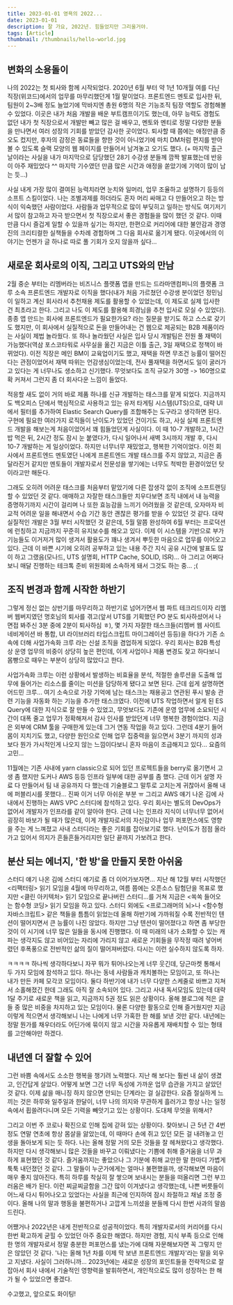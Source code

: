 ```yaml
---
title: 2023-01-01 영욕의 2022...
date: 2023-01-01
description: 잘 가요, 2022년. 힘들었지만 그리울거야.
tags: [Article]
thumbnail: /thumbnails/hello-world.jpg
---
```


## 변화의 소용돌이

나의 2022는 첫 퇴사와 함께 시작되었다. 2020년 6월 부터 약 1년 10개월 여를 다닌 직장(위코드)에서의 업무를 마무리했던게 1월 말이었다. 프론트엔드 멘토로 입사한 뒤, 팀원이 2~3배 정도 늘었기에 막바지엔 총원 6명의 작은 기능조직 팀장 역할도 경험해볼 수 있었다. 이곳은 내가 처음 개발을 배운 부트캠프이기도 했는데, 아무 능력도 경험도 없던 내가 첫 직장으로서 개발만 빼고 많은 걸 배우고, 멘토와 멘티로 정말 다양한 분들을 만나면서 여러 성장의 기회를 받았던 감사한 곳이었다. 퇴사할 때 쯤에는 애정만큼 증오도 컸지만, 후자의 감정은 동료들을 향한 것이 아니었기에 마치 DM처럼 편지를 받아볼 수 있도록 슬랙 모양의 웹 페이지를 만들어서 남겨놓고 오기도 했다. (+ 마지막 출근 날이라는 사실을 내가 마지막으로 담당했던 28기 수강생 분들께 깜짝 발표했는데 반응이 아주 재밌었다 ^^ 마지막 기수였던 만큼 많은 시간과 애정을 쏟았기에 기억이 많이 남는 듯...)

사실 내게 가장 많이 결여된 능력치라면 눈치와 일머리, 업무 조율하고 설명하기 등등의 소프트 스킬이었다. 나는 조별과제를 하더라도 혼자 머리 싸매고 다 만들어오고 하는 방식이 익숙했던 사람이었다. 사람들과 업무적으로 많이 부딪히고 일하는 방식도 여기저기서 많이 참고하고 자극 받으면서 첫 직장으로서 좋은 경험들을 많이 했던 것 같다. 이때만큼 다시 즐겁게 일할 수 있을까 싶기는 하지만, 한편으로 커리어에 대한 불안감과 경영진의 크리티컬한 실책들을 수차례 경험하며 그 다음 회사로 옮기게 됐다. 이곳에서의 이야기는 언젠가 글 하나로 따로 풀 기회가 오지 않을까 싶다...

## 새로운 회사로의 이직, 그리고 UTS와의 만남

2월 중순 부터는 리멤버라는 비즈니스 플랫폼 앱을 만드는 드라마앤컴퍼니의 플랫폼 크루 소속 프론트엔드 개발자로 이직을 했다(내가 처음 가르쳤던 수강생 분이었던 정민님이 일하고 계신 회사라서 추천채용 제도를 활용할 수 있었는데, 이 제도로 실제 입사한 건 최초라고 한다. 그리고 나도 이 제도를 활용해 희경님을 추천 입사로 모실 수 있었다). 종종 앱 만드는 회사에 프론트엔드가 필요한가요? 라는 질문을 받기도 하고 스스로 갖기도 했지만, 이 회사에서 실질적으로 돈을 만들어내는 건 웹으로 제공되는 B2B 제품이라는 사실이 제법 놀라웠다. 또 하나 놀라웠던 사실은 입사 당시 개발팀은 전원 풀 재택이 가능했다(역삼 포스코타워로 사무실을 옮긴 지금은 이틀 출근, 3일 재택으로 정책이 바뀌었다). 이전 직장은 메인 BM이 교육업이기도 했고, 재택을 하면 무조건 능률이 떨어진다는 관점이었어서 재택 따위는 언감생심이었는데, 전사 풀재택을 하면서도 일이 굴러가고 있다는 게 너무나도 생소하고 신기했다. 무엇보다도 조직 규모가 30명 -> 160명으로 확 커져서 그런지 좀 더 회사다운 느낌이 들었다.

적응할 새도 없이 거의 바로 제품 하나를 신규 개발하는 태스크를 맡게 되었다. 지금까지도 백오피스 단에서 핵심적으로 사용하고 있는 유저 타게팅 시스템(UTS)으로, 대략 UI에서 필터를 추가하여 Elastic Search Query를 조합해주는 도구라고 생각하면 된다. 구현에 필요한 여러가지 로직들이 난이도가 있었던 건이기도 하고, 사실 실제 프론트엔드 개발을 해보는게 처음이었어서 꽤 힘들었던게 사실이다. 이 때 10-7 개발하고, 1시간 밥 먹은 뒤, 2시간 정도 잠시 눈 붙였다가, 다시 일어나서 새벽 3시까지 개발 후, 다시 10-7 개발하는 게 일상이었다. 하지만 너무너무 재밌었고, 행복한 기억이었다. 이전 회사에서 프론트엔드 멘토였던 나에게 프론트엔드 개발 태스크를 주지 않았고, 지금은 좀 달라진거 같지만 멘토들이 개발자로서 전문성을 쌓기에는 너무도 척박한 환경이었던 탓이라고만 해둔다.

그래도 오히려 어려운 태스크를 처음부터 맡았기에 다른 잡생각 없이 조직에 소프트랜딩 할 수 있었던 것 같다. 애매하고 자잘한 태스크들만 치우다보면 조직 내에서 내 능력을 증명하기까지 시간이 걸리며 나 또한 효능감을 느끼기 어려웠을 것 같은데, 오자마자 비교적 어려운 일을 해내면서 수습 기간 동안 괜찮은 평가를 받을 수 있었던 것 같다. 대략 실질적인 개발은 3월 부터 시작했던 것 같은데, 5월 말쯤 완성하여 6월 부터는 프로덕션에 런칭하고 지금까지 꾸준히 유지보수를 해오고 있다. 이제 이 시스템을 기반으로 부가기능들도 이거저거 많이 생겨서 활용도가 꽤나 생겨서 뿌듯한 마음으로 업무를 이어오고 있다. 근데 이 바쁜 시기에 오히려 공부하고 있는 내용 주간 지식 공유 시간에 발표도 많이 하고 그랬음(모나드, UTS 설명회, HTTP Cache, SOLID, ISR)... 아 그리고 어쩌다보니 매달 진행하는 테크톡 준비 위원회에 소속하게 돼서 그것도 하는 중... ;(

## 조직 변경과 함께 시작한 하반기

그렇게 정신 없는 상반기를 마무리하고 하반기로 넘어가면서 웹 파트 테크리드이자 리멤버 웹버지였던 명호님의 퇴사를 겪고(앞서 UTS를 기획했던 PO 분도 퇴사하셨어서 나 면접 봐주신 3분 중에 2분이 퇴사하심 ㅎ), 몇 가지 자잘한 태스크들(리멤버 웹 사이트 네비게이션 바 통합, UI 라이브러리 타입스크립트 마이그레이션 등등)을 하다가 기존 소속에 더해 사업가속화 크루 라는 신설 조직을 겸업하게 되었다. 우리 회사는 B2B 특성 상 운영 업무의 비중이 상당히 높은 편인데, 이게 사업이나 제품 변경도 잦고 하다보니 몸빵으로 때우는 부분이 상당히 많았다고 한다.

사업가속화 크루는 이런 상황에서 발생하는 비효율을 분석, 적절한 솔루션을 도출해 업무에 들어가는 리소스를 줄이는 미션을 담당하게 됐다고 보면 된다. 근데 쉽게 설명하면 어드민 크루... 여기 소속으로 가장 기억에 남는 태스크는 채용공고 연관된 푸시 발송 관련 기능을 자동화 하는 기능을 추가한 태스크였다. 이전에 UTS 작업하면서 알게 된 ES Query에 대한 지식으로 잘 만들 수 있었고, 무엇보다도 기존에 운영 업무에 소요되던 시간이 대폭 줄고 업무가 정확해져서 감사 인사를 받았던게 너무 행복한 경험이었다. 지금은 외부에 CRM 툴을 구매한게 있는데 그거 연동 작업을 하고 있다. 그런데 4분기 들어 몸이 지치기도 했고, 다양한 원인으로 인해 업무 집중력을 잃으면서 3분기 까지의 성과보다 뭔가 가시적인게 나오지 않는 느낌이다보니 혼자 마음이 조급해지고 있다... 요즘의 고민...

11월에는 기존 사내에 yarn classic으로 되어 있던 프로젝트들을 berry로 옮기면서 고생 좀 했지만 도커나 AWS 등등 인프라 일부에 대한 공부를 좀 했다. 근데 이거 설명 자료 다 만들어서 팀 내 공유까지 다 했는데 기술블로그 말투로 고치는게 귀찮아서 올해 내에 퍼블리시를 못했다... 진짜 이거 너무 아쉬운 부분 ㅠ 그리고 AWS 얘기 나온 김에 사내에서 진행하는 AWS VPC 스터디에 참석하고 있다. 우리 회사는 별도의 DevOps가 없어서 개발자가 인프라를 같이 알아야 한다. 근데 나는 인프라 지식이 너무너무 없어서 굉장히 바보가 될 때가 많은데, 이게 개발자로서의 자신감이나 업무 퍼포먼스에도 영향을 주는 게 느껴졌고 사내 스터디라는 좋은 기회를 잡아보기로 했다. 난이도가 점점 올라가고 있어서 의지가 흔들흔들거리지만 일단 끝까지 가보려고 한다.

## 분산 되는 에너지, '한 방'을 만들지 못한 아쉬움

스터디 얘기 나온 김에 스터디 얘기로 좀 더 이어가보자면... 지난 해 12월 부터 시작했던 <리팩터링> 읽기 모임을 4월에 마무리하고, 여름 쯤에는 오픈소스 탐험단을 목표로 했지만 <클린 아키텍처> 읽기 모임으로 끝나버린 스터디...를 거쳐 지금은 <쏙쏙 들어오는 함수형 코딩> 읽기 모임을 하고 있다. 스터디 외에도 <프로그래머의 뇌>나 <함수형 자바스크립트> 같은 책들을 틈틈이 읽었는데 올해 하반기에 가까워질 수록 전반적인 텐션이 떨어지면서 큰 능률이 나진 않았다. 하지만 그냥 텐션이 떨어졌다고 하면 좀 부당한 것이 이 시기에 너무 많은 일들을 동시에 진행했다. 이 때 미래의 내가 소화할 수 있는 캐파는 생각지도 않고 비어있는 자리에 가리지 않고 새로운 기회들을 무작정 때려 넣어버렸던 후폭풍으로 전반적인 삶의 질이 떨어져버렸다. 다시는 이런 실수하지 않도록 하자.

ㅋㅋㅋㅋ 하나씩 생각하다보니 자꾸 뭐가 튀어나오는게 너무 웃긴데, 당근마켓 통해서 두 가지 모임에 참석하고 있다. 하나는 동네 사람들과 캐치볼하는 모임이고, 또 하나는 내가 만든 카페 모각코 모임이다. 둘다 하반기에 내가 너무 다양한 스케줄로 바쁘고 지쳐서 소홀해졌긴 한데 그래도 아직 잘 소속되어 있다. 그리고 사내 독서모임도 있는데 대략 1달 주기로 새로운 책을 읽고, 지금까지 5권 정도 읽은 상황이다. 올해 블로그에 적은 글들 중 많은 비중을 차지하고 있는 모임이다. 물론 다양한 활동으로 인해 즐거웠지만 지금 이렇게 적으면서 생각해보니 나는 나에게 너무 가혹한 한 해를 보낸 것만 같다. 내년에는 정말 뭔가를 채우더라도 어딘가에 묶이지 않고 시간을 자유롭게 재배치할 수 있는 형태를 고안해야만 하겠다.

## 내년엔 더 잘할 수 있어

그런 바쁨 속에서도 소소한 행복을 챙기려 노력했다. 지난 해 보다는 훨씬 내 삶이 생겼고, 인간답게 살았다. 어떻게 보면 그간 너무 독성에 가까운 업무 습관을 가지고 살았던 것 같다. 이제 삶을 매니징 하지 않으면 안되는 단계라는 걸 실감한다. 요즘 절실하게 느끼는 것은 하루와 일주일과 한달이, 너무 나의 의지와 무관하게 흘러가고 항상 나는 일정 속에서 휩쓸려다니며 모든 기력을 빼앗기고 있는 상황이다. 도대체 무엇을 위해서?

그리고 이번 주 코로나 확진으로 인해 집에 갇혀 있는 상황이다. 찾아보니 근 5년 간 4번 정도 연말 연초에 항상 몸살을 앓았는데, 이 때마다 손에 쥐고 있던 모든 걸 내려놓고 인생을 돌아보게 되는 듯 하다. 나는 올해 정말 거의 모든 것들을 잘 헤쳐왔다고 생각했다. 하지만 다시 생각해보니 많은 것들을 바꾸고 이뤄냈다는 기쁨에 취해 즐거움을 너무 과하게 표현했던 것 같다. 즐거움까지는 좋았으나 그 기분에 취해 교만한 말 한마디 가볍게 툭툭 내던졌던 것 같다. 그 말들이 누군가에게는 얼마나 불편했을까, 생각해보면 마음이 매우 좋지 않아진다. 특히 하루를 착실히 잘 쌓으며 보내시는 분들을 떠올리면 그런 부끄러움은 배가 된다. 이런 찌글찌글함을 그간 많이 이겨냈다고 생각했는데, 나쁜 버릇들이 어느새 다시 튀어나오고 있었다는 사실을 최근에 인지하여 잠시 좌절하고 채널 조정 중이다. 올해 나의 말과 행동을 불편하거나 고깝게 느끼셨을 분들께 다시 한번 사과의 말씀 드린다.

어쨌거나 2022년은 내게 전반적으로 성공적이었다. 특히 개발자로서의 커리어를 다시 한번 확고하게 굳힐 수 있었던 아주 중요한 해였다. 하지만 경험, 지식 부족 등으로 인해 한 명의 개발자로서 정말 충분한 퍼포먼스를 냈는가에 대해 자문해보자면 꼭 그렇지 만은 않았던 것 같다. '나는 올해 1년 차를 이제 막 보낸 프론트엔드 개발자'라는 말을 외우고 지냈다. 사실이 그러하니까... 2023년에는 새로운 성장의 포인트들을 전략적으로 잘 잡아서 회사 내에서 기술적인 영향력을 발휘하면서, 개인적으로도 많이 성장하는 한 해가 될 수 있었으면 좋겠다.

수고했고, 앞으로도 화이팅!
